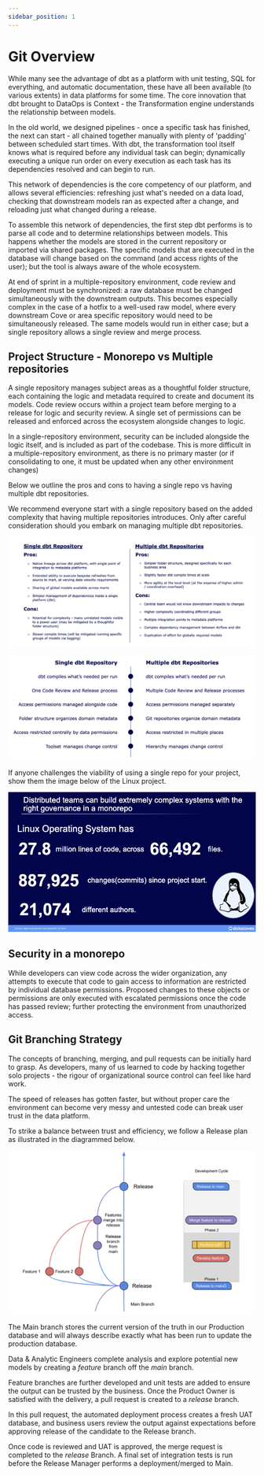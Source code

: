 ```yaml
---
sidebar_position: 1
---
```

# Git Overview

While many see the advantage of dbt as a platform with unit testing, SQL for everything, and automatic documentation, these have all been available (to various extents) in data platforms for some time. The core innovation that dbt brought to DataOps is Context - the Transformation engine understands the relationship between models.

In the old world, we designed pipelines - once a specific task has finished, the next can start - all chained together manually with plenty of 'padding' between scheduled start times. With dbt, the transformation tool itself knows what is required before any individual task can begin; dynamically executing a unique run order on every execution as each task has its dependencies resolved and can begin to run.

This network of dependencies is the core competency of our platform, and allows several efficiencies: refreshing just what's needed on a data load, checking that downstream models ran as expected after a change, and reloading just what changed during a release.

To assemble this network of dependencies, the first step dbt performs is to parse all code and to determine relationships between models. This happens whether the models are stored in the current repository or imported via shared packages. The specific models that are executed in the database will change based on the command (and access rights of the user); but the tool is always aware of the whole ecosystem.

At end of sprint in a multiple-repository environment, code review and deployment must be synchronized: a raw database must be changed simultaneously with the downstream outputs. This becomes especially complex in the case of a hotfix to a well-used raw model, where every downstream Cove or area specific repository would need to be simultaneously released. The same models would run in either case; but a single repository allows a single review and merge process.

## Project Structure - Monorepo vs Multiple repositories

A single repository manages subject areas as a thoughtful folder structure, each containing the logic and metadata required to create and document its models. Code review occurs within a project team before merging to a release for logic and security review. A single set of permissions can be released and enforced across the ecosystem alongside changes to logic.

In a single-repository environment, security can be included alongside the logic itself, and is included as part of the codebase. This is more difficult in a multiple-repository environment, as there is no primary master (or if consolidating to one, it must be updated when any other environment changes)

Below we outline the pros and cons to having a single repo vs having multiple dbt repositories.

We recommend everyone start with a single repository based on the added complexity that having multiple repositories introduces. Only after careful consideration should you embark on managing multiple dbt repositories.

![mono-multiple-repos-1](./assets/git-st2.png)

![mono-multiple-repos-2](./assets/git-st1.png)

If anyone challenges the viability of using a single repo for your project, show them the image below of the Linux project.

![linux-stats](./assets/linux-stats.png)

## Security in a monorepo

While developers can view code across the wider organization, any attempts to execute that code to gain access to information are restricted by individual database permissions. Proposed changes to these objects or permissions are only executed with escalated permissions once the code has passed review; further protecting the environment from unauthorized access.

## Git Branching Strategy

The concepts of branching, merging, and pull requests can be initially hard to grasp. As developers, many of us learned to code by hacking together solo projects - the rigour of organizational source control can feel like hard work.

The speed of releases has gotten faster, but without proper care the environment can become very messy and untested code can break user trust in the data platform.

To strike a balance between trust and efficiency, we follow a Release plan as illustrated in the diagrammed below.

![db-auth-std-e1](./assets/git-st3.png)

The Main branch stores the current version of the truth in our Production database and will always describe exactly what has been run to update the production database.

Data & Analytic Engineers complete analysis and explore potential new models by creating a *feature* branch off the *main* branch.

Feature branches are further developed and unit tests are added to ensure the output can be trusted by the business. Once the Product Owner is satisfied with the delivery, a pull request is created to a *release* branch.

In this pull request, the automated deployment process creates a fresh UAT database, and business users review the output against expectations before approving release of the candidate to the Release branch.

Once code is reviewed and UAT is approved, the merge request is completed to the *release* Branch. A final set of integration tests is run before the Release Manager performs a deployment/merged to Main.
